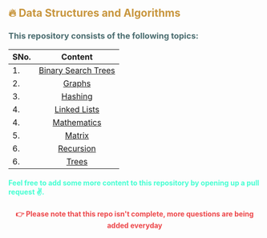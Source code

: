 <h2 style = "color: #C8963E">🔥 Data Structures and Algorithms</h2>
<h3 style = "color: #4A6C6F">This repository consists of the following topics:</h3>

| **SNo.** |                                    **Content**                                    |
| :------- | :-------------------------------------------------------------------------------: |
| 1.       | [Binary Search Trees](https://github.com/PriyanshuSaxena2612/DSA/tree/master/BST) |
| 2.       |      [Graphs](https://github.com/PriyanshuSaxena2612/DSA/tree/master/Graphs)      |
| 3.       |     [Hashing](https://github.com/PriyanshuSaxena2612/DSA/tree/master/Hashing)     |
| 4.       |      [Linked Lists](https://github.com/PriyanshuSaxena2612/Linked-List-Cpp)       |
| 4.       | [Mathematics](https://github.com/PriyanshuSaxena2612/DSA/tree/master/Mathematics) |
| 5.       |      [Matrix](https://github.com/PriyanshuSaxena2612/DSA/tree/master/Matrix)      |
| 6.       |           [Recursion](https://github.com/PriyanshuSaxena2612/Recursion)           |
| 6.       |       [Trees](https://github.com/PriyanshuSaxena2612/DSA/tree/master/Trees)       |
#### 

<h4 style = "color: #44FFD2">Feel free to add some more content to this repository by opening up a pull request ✌.</h4>
<h4 align="center" style = "color: #ED474A">👉 Please note that this repo isn't complete, more questions are being added everyday</h4>
